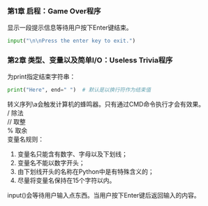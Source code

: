 ### 第1章 启程：Game Over程序
显示一段提示信息等待用户按下Enter键结束。  
```python
input("\n\nPress the enter key to exit.")
```
### 第2章 类型、变量以及简单I/O：Useless Trivia程序
为print指定结束字符串： 
```python
print("Here", end=" ")  # 默认是以换行符作为结束值
```
转义序列\a会触发计算机的蜂鸣器。只有通过CMD命令执行才会有效果。  
/ 除法  
// 取整  
% 取余  
变量名规则：  
1. 变量名只能含有数字、字母以及下划线；  
2. 变量名不能以数字开头；
3. 由下划线开头的名称在Python中是有特殊含义的；
4. 尽量将变量名保持在15个字符以内。  

input()会等待用户输入点东西。当用户按下Enter键后返回输入的内容。  



